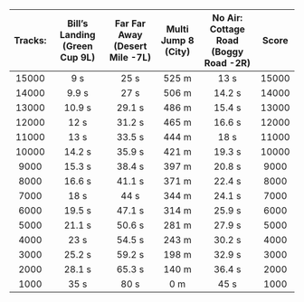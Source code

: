 Tracks: | Bill’s Landing (Green Cup 9L) | Far Far Away (Desert Mile -7L) | Multi Jump 8 (City) | No Air: Cottage Road (Boggy Road -2R) | Score  
:--: | :--: | :--: | :--: | :--:  | :--:   
15000 | 9 s | 25 s | 525 m | 13 s | 15000  
14000 | 9.9 s | 27 s | 506 m | 14.2 s | 14000  
13000 | 10.9 s | 29.1 s | 486 m | 15.4 s | 13000  
12000 | 12 s | 31.2 s | 465 m | 16.6 s | 12000  
11000 | 13 s | 33.5 s | 444 m | 18 s | 11000  
10000 | 14.2 s | 35.9 s | 421 m | 19.3 s | 10000  
9000 | 15.3 s | 38.4 s | 397 m | 20.8 s | 9000  
8000 | 16.6 s | 41.1 s | 371 m | 22.4 s | 8000  
7000 | 18 s | 44 s | 344 m | 24.1 s | 7000  
6000 | 19.5 s | 47.1 s | 314 m | 25.9 s | 6000  
5000 | 21.1 s | 50.6 s | 281 m | 27.9 s | 5000  
4000 | 23 s | 54.5 s | 243 m | 30.2 s | 4000  
3000 | 25.2 s | 59.2 s | 198 m | 32.9 s | 3000  
2000 | 28.1 s | 65.3 s | 140 m | 36.4 s | 2000  
1000 | 35 s | 80 s | 0 m | 45 s | 1000  
